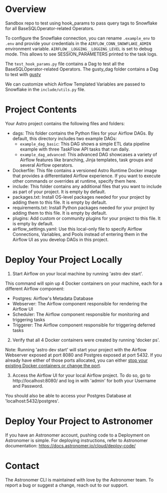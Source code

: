 Overview
========

Sandbox repo to test using hook_params to pass query tags to Snowflake for all BaseSQLOperator-related Operators.

To configure the Snowflake connection, you can rename `.example_env` to `.env` and provide your credentials in the `AIRFLOW_CONN_SNOWFLAKE_ADMIN` environment variable.
`AIRFLOW__LOGGING__LOGGING_LEVEL` is set to debug mode. This allows to see SESSION_PARAMETERS printed to the task logs.

The `test_hook_params.py` file contains a Dag to test all the BaseSQLOperator-related Operators.
The gusty_dag folder contains a Dag to test with [gusty](https://github.com/pipeline-tools/gusty)

We can customize which Airflow Templated Variables are passed to Snowflake in the `include/utils.py` file.

Project Contents
================

Your Astro project contains the following files and folders:

- dags: This folder contains the Python files for your Airflow DAGs. By default, this directory includes two example DAGs:
    - `example_dag_basic`: This DAG shows a simple ETL data pipeline example with three TaskFlow API tasks that run daily.
    - `example_dag_advanced`: This advanced DAG showcases a variety of Airflow features like branching, Jinja templates, task groups and several Airflow operators.
- Dockerfile: This file contains a versioned Astro Runtime Docker image that provides a differentiated Airflow experience. If you want to execute other commands or overrides at runtime, specify them here.
- include: This folder contains any additional files that you want to include as part of your project. It is empty by default.
- packages.txt: Install OS-level packages needed for your project by adding them to this file. It is empty by default.
- requirements.txt: Install Python packages needed for your project by adding them to this file. It is empty by default.
- plugins: Add custom or community plugins for your project to this file. It is empty by default.
- airflow_settings.yaml: Use this local-only file to specify Airflow Connections, Variables, and Pools instead of entering them in the Airflow UI as you develop DAGs in this project.

Deploy Your Project Locally
===========================

1. Start Airflow on your local machine by running 'astro dev start'.

This command will spin up 4 Docker containers on your machine, each for a different Airflow component:

- Postgres: Airflow's Metadata Database
- Webserver: The Airflow component responsible for rendering the Airflow UI
- Scheduler: The Airflow component responsible for monitoring and triggering tasks
- Triggerer: The Airflow component responsible for triggering deferred tasks

2. Verify that all 4 Docker containers were created by running 'docker ps'.

Note: Running 'astro dev start' will start your project with the Airflow Webserver exposed at port 8080 and Postgres exposed at port 5432. If you already have either of those ports allocated, you can either [stop your existing Docker containers or change the port](https://docs.astronomer.io/astro/test-and-troubleshoot-locally#ports-are-not-available).

3. Access the Airflow UI for your local Airflow project. To do so, go to http://localhost:8080/ and log in with 'admin' for both your Username and Password.

You should also be able to access your Postgres Database at 'localhost:5432/postgres'.

Deploy Your Project to Astronomer
=================================

If you have an Astronomer account, pushing code to a Deployment on Astronomer is simple. For deploying instructions, refer to Astronomer documentation: https://docs.astronomer.io/cloud/deploy-code/

Contact
=======

The Astronomer CLI is maintained with love by the Astronomer team. To report a bug or suggest a change, reach out to our support.
